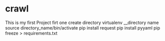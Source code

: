 # crawl
This is my first Project
firt one create directory 
virtualenv __directory name
source directory_name/bin/activate
pip install request
pip install pyyaml
pip freeze > requirements.txt
